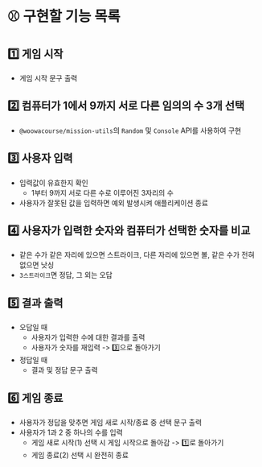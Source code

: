 # ⚾ 구현할 기능 목록

## 1️⃣ 게임 시작
- 게임 시작 문구 출력

## 2️⃣ 컴퓨터가 1에서 9까지 서로 다른 임의의 수 3개 선택
- `@woowacourse/mission-utils`의 `Random` 및 `Console` API를 사용하여 구현

## 3️⃣ 사용자 입력
- 입력값이 유효한지 확인
  - 1부터 9까지 서로 다른 수로 이루어진 3자리의 수
- 사용자가 잘못된 값을 입력하면 예외 발생시켜 애플리케이션 종료

## 4️⃣ 사용자가 입력한 숫자와 컴퓨터가 선택한 숫자를 비교
- 같은 수가 같은 자리에 있으면 스트라이크, 다른 자리에 있으면 볼, 같은 수가 전혀 없으면 낫싱
- `3스트라이크`면 정답, 그 외는 오답

## 5️⃣ 결과 출력
- 오답일 때
  - 사용자가 입력한 수에 대한 결과를 출력
  - 사용자가 숫자를 재입력 -> 3️⃣으로 돌아가기
- 정답일 때
  - 결과 및 정답 문구 출력

## 6️⃣ 게임 종료
- 사용자가 정답을 맞추면 게임 새로 시작/종료 중 선택 문구 출력
- 사용자가 1과 2 중 하나의 수를 입력
  - 게임 새로 시작(1) 선택 시 게임 시작으로 돌아감 -> 1️⃣로 돌아가기
  - 게임 종료(2) 선택 시 완전히 종료